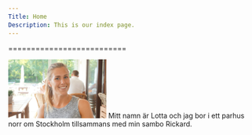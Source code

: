 ```yaml
---
Title: Home
Description: This is our index page.
---
```



==========================

<img class="picture" src="assets/img/jag.jpg" width=200 height=120 alt="" />
Mitt namn är Lotta och jag bor i ett parhus norr om Stockholm tillsammans med min sambo Rickard. 








